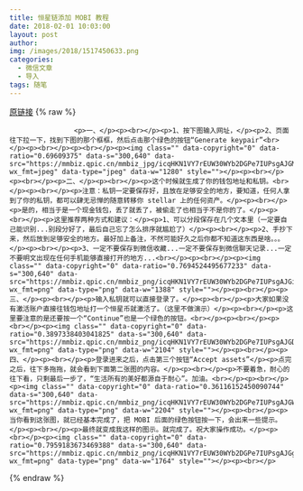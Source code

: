 ```yaml
---
title: 恒星链添加 MOBI 教程
date: 2018-02-01 10:03:00
layout: post
author: 
img: /images/2018/1517450633.png
categories:
  - 微信文章
  - 导入
tags: 随笔
---
```


[原链接](http://mp.weixin.qq.com/s?__biz=MzU4NjA0ODc0MQ==&amp;mid=2247483832&amp;idx=1&amp;sn=a2a8032821fe069ebdfc434ab6e0fb58&amp;chksm=fd807432caf7fd2427e8f2f2b3b02a232f99d73a79bc87e0f594ad6eceb60588a103dea0c1c8&amp;scene=27#wechat_redirect)
{% raw %}

                    

                    
                    
                    
                    <p>一、</p><p><br></p><p>1、按下图输入网址，</p><p>2、页面往下拉一下，找到下图的那个框框，然后点击那个绿色的按钮“Generate keypair”<br></p><p><br></p><p><br></p><p><img class="" data-copyright="0" data-ratio="0.69609375" data-s="300,640" data-src="https://mmbiz.qpic.cn/mmbiz_jpg/icqHKN1VY7rEUW30WYb2DGPe7IUPsgAJGMgtjbAwUzPSXf7icKXcAKCGqpYPTyjHH6kILSD7w8gYeDa9kcZjKjHg/640?wx_fmt=jpeg" data-type="jpeg" data-w="1280" style=""></p><p><br></p><p><br></p><p>二、</p><p><br></p><p>这个时候就生成了你的钱包地址和私钥。<br></p><p><br></p><p>注意：私钥一定要保存好，且放在足够安全的地方，要知道，任何人拿到了你的私钥，都可以肆无忌惮的随意转移你 stellar 上的任何资产。</p><p><br></p><p>是的，相当于是一个现金钱包，丢了就丢了，被偷走了也相当于不是你的了。</p><p><br></p><p>这里推荐两种方式和建议：</p><p>1、可以分段保存在几个文本里（一定要自己能识别...别段分好了，最后自己忘了怎么排序就尴尬了）</p><p><br></p><p>2、手抄下来，然后放到足够安全的地方。最好加上备注，不然可能好久之后你都不知道这东西是啥。。。</p><p><br></p><p>3、一定不要保存到微信收藏...一定不要保存到微信聊天记录...一定不要明文出现在任何手机能够直接打开的地方...<br></p><p><br></p><p><img class="" data-copyright="0" data-ratio="0.7694524495677233" data-s="300,640" data-src="https://mmbiz.qpic.cn/mmbiz_png/icqHKN1VY7rEUW30WYb2DGPe7IUPsgAJGibAB6b33LQGZk5lc2dbTC18OruvIDkKMHia9PFGr43rQ5a4PKgPg2wrQ/640?wx_fmt=png" data-type="png" data-w="1388" style=""></p><p><br></p><p>三、</p><p><br></p><p>输入私钥就可以直接登录了。</p><p><br></p><p>大家如果没有激活账户直接往钱包地址打一个恒星币就激活了。（这里不做演示）</p><p><br></p><p>这里要注意的是还要按一个“Continue”也是一个绿色的按钮。<br></p><p><br></p><p><br></p><p><img class="" data-copyright="0" data-ratio="0.3897338403041825" data-s="300,640" data-src="https://mmbiz.qpic.cn/mmbiz_png/icqHKN1VY7rEUW30WYb2DGPe7IUPsgAJGDoFOcjQIJbwqt4toPiaIzy0MJbdK1PibpGbgQWoEQahTjJtBRxewnCjQ/640?wx_fmt=png" data-type="png" data-w="2104" style=""></p><p><br></p><p>四、</p><p><br></p><p>登录进来之后，点击第三个按钮“Accept assets”</p><p>点完之后，往下多拖拖，就会看到下面第二张图的内容。</p><p><br></p><p>不要着急，耐心的往下看，只剩最后一步了，“生活所有的美好都源自于耐心”。加油。<br></p><p><br></p><p><img class="" data-copyright="0" data-ratio="0.36116152450090744" data-s="300,640" data-src="https://mmbiz.qpic.cn/mmbiz_png/icqHKN1VY7rEUW30WYb2DGPe7IUPsgAJGWDQKYMficdad023umjL4K3EzESHMRACwcr2WwTwbVL2PXe2ZkFmuUsg/640?wx_fmt=png" data-type="png" data-w="2204" style=""></p><p><br></p><p>当你看到这张图，就已经基本完成了，把 MOBI 后面的绿色按钮按一下，会出来一些提示。</p><p><br></p><p>最终就变成我这样的图示。就完成了。祝大家操作成功。</p><p><br></p><p><img class="" data-copyright="0" data-ratio="0.7959183673469388" data-s="300,640" data-src="https://mmbiz.qpic.cn/mmbiz_png/icqHKN1VY7rEUW30WYb2DGPe7IUPsgAJGgEwwc8VoYJ8Y9pdoJ2bibXxicrzuDp31GbEKV7jrGFu5OT6kTlicMR5AA/640?wx_fmt=png" data-type="png" data-w="1764" style=""></p><p><br></p>
                
{% endraw %}

